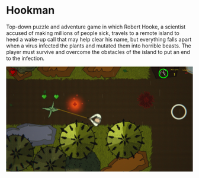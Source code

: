 # Hookman

Top-down puzzle and adventure game in which Robert Hooke, a scientist accused of making millions of people sick, travels to a remote island to heed a wake-up call that may help clear his name, but everything falls apart  when a virus infected the plants and mutated them into horrible beasts. The player must survive and overcome the obstacles of the island to put an end to the infection.

![Alt text](f4jA9K.jpg?raw=true "Title")
 
